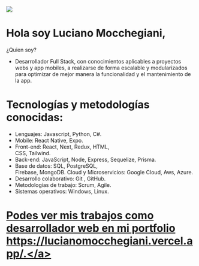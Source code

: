 <img src="https://media.istockphoto.com/photos/cardboard-with-words-hello-world-on-laptop-keyboard-picture-id576544696?b=1&k=20&m=576544696&s=170667a&w=0&h=E3NGfgX_-Iuo_UUwnTM5McnqGGFD0KWa_NzRxBM3t2M=" />

# Hola soy Luciano Mocchegiani, 
¿Quien soy?
- Desarrollador Full Stack, con conocimientos aplicables a proyectos webs y app mobiles, a realizarse de forma escalable y modularizados para optimizar de mejor manera la funcionalidad y el mantenimiento de la app.




# Tecnologías y metodologías conocidas:
- Lenguajes: Javascript, Python, C#.
- Mobile: React Native, Expo.
- Front-end: React, Next, Redux, HTML,   
   CSS, Tailwind.
- Back-end: JavaScript, Node, Express,
   Sequelize, Prisma.
- Base de datos: SQL, PostgreSQL,   
   Firebase, MongoDB.
   Cloud y Microservicios: Google Cloud, 
    Aws, Azure.
- Desarrollo colaborativo: Git , GitHub.
- Metodologías de trabajo: Scrum, Agile.
- Sistemas operativos: Windows, Linux.


# <a href="https://lucianomocchegiani.vercel.app/" target="_blank">Podes ver mis trabajos como desarrollador web en mi portfolio https://lucianomocchegiani.vercel.app/.</a>




